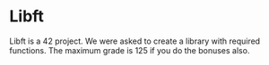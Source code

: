 # Libft
Libft is a 42 project. We were asked to create a library with required functions.
The maximum grade is 125 if you do the bonuses also.
